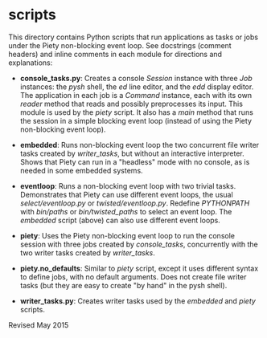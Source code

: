 
scripts
=======

This directory contains Python scripts that run applications as tasks
or jobs under the Piety non-blocking event loop.  See docstrings
(comment headers) and inline comments in each module for directions
and explanations:

- **console_tasks.py**: Creates a console *Session* instance with three
  *Job* instances: the *pysh* shell, the *ed* line editor, and the *edd*
  display editor.  The application in each job is a *Command* instance,
  each with its own *reader* method that reads and possibly preprocesses its input. 
  This module is used by the *piety* script. 
  It also has a *main* method that
  runs the session in a simple blocking event loop (instead of using
  the Piety non-blocking event loop).

- **embedded**: Runs non-blocking event loop the two concurrent file
   writer tasks created by *writer_tasks*, but without an interactive
   interpreter.  Shows that Piety can run in a "headless" mode with no
   console, as is needed in some embedded systems.

- **eventloop**: Runs a non-blocking event loop with two trivial tasks.  
  Demonstrates that Piety can use different event loops, the usual 
  *select/eventloop.py* or *twisted/eventloop.py*.  Redefine *PYTHONPATH*
  with *bin/paths* or *bin/twisted_paths* to select an event loop.
  The *embedded* script (above) can also use different event loops.

- **piety**: Uses the Piety non-blocking event loop to run the console session with
  three jobs created by *console_tasks*, concurrently with the two
  writer tasks created by *writer_tasks*.

- **piety.no_defaults**: Similar to  *piety* script, except it uses different
   syntax to define jobs, with no default arguments.  Does not create
   file writer tasks (but they are easy to create "by hand" in the pysh shell).

- **writer_tasks.py**: Creates writer tasks used by the *embedded* and
    *piety* scripts.

Revised May 2015
